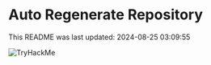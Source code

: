 # Auto Regenerate Repository

This README was last updated: 2024-08-25 03:09:55

 ![TryHackMe](https://tryhackme.com/badge/533634)